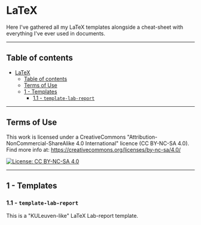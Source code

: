 # LaTeX

Here I've gathered all my LaTeX templates alongside a cheat-sheet with everything I've ever used in documents.

------

## Table of contents

- [LaTeX](#project-labembeddeddesign1)
  - [Table of contents](#table-of-contents)
  - [Terms of Use](#1---git-repo-structure)
  - [1 - Templates](#2---documentation)
    - [1.1 - `template-lab-report`](#21---file-structure)

------

## Terms of Use

This work is licensed under a CreativeCommons "Attribution-NonCommercial-ShareAlike 4.0 International" licence (CC BY-NC-SA 4.0). Find more info at: https://creativecommons.org/licenses/by-nc-sa/4.0/

[![License: CC BY-NC-SA 4.0](https://i.creativecommons.org/l/by-nc-sa/4.0/88x31.png)](https://creativecommons.org/licenses/by-nc-sa/4.0/)

------

## 1 - Templates

### 1.1 - `template-lab-report`

This is a "KULeuven-like" LaTeX Lab-report template.
